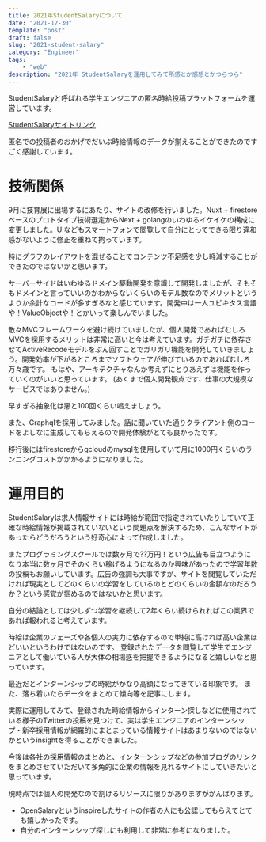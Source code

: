 ```yaml
---
title: 2021年StudentSalaryについて
date: "2021-12-30"
template: "post"
draft: false
slug: "2021-student-salary"
category: "Engineer"
tags:
    - "web"
description: "2021年 StudentSalaryを運用してみて所感とか感想とかつらつら"
---
```


StudentSalaryと呼ばれる学生エンジニアの匿名時給投稿プラットフォームを運営しています。

[StudentSalaryサイトリンク](https://www.student-salary.com/)

匿名での投稿者のおかげでだいぶ時給情報のデータが揃えることができたのですごく感謝しています。

# 技術関係

9月に技育展に出場するにあたり、サイトの改修を行いました。Nuxt + firestoreベースのプロトタイプ技術選定からNext + golangのいわゆるイケイケの構成に変更しました。UIなどもスマートフォンで閲覧して自分にとってできる限り違和感がないように修正を重ねて拘っています。

特にグラフのレイアウトを混ぜることでコンテンツ不足感を少し軽減することができたのではないかと思います。

サーバーサイドはいわゆるドメイン駆動開発を意識して開発しましたが、そもそもドメインと言っていいのかわからないくらいのモデル数なのでメリットというよりか余計なコードが多すぎるなと感じています。開発中は一人ユビキタス言語や！ValueObjectや！とかいって楽しんでいました。

散々MVCフレームワークを避け続けていましたが、個人開発であればむしろMVCを採用するメリットは非常に高いと今は考えています。ガチガチに依存させてActiveRecodeモデルをぶん回すことでガリガリ機能を開発していきましょう。開発効率が下がるところまでソフトウェアが伸びているのであればむしろ万々歳です。
もはや、アーキテクチャなんか考えずにとりあえずは機能を作っていくのがいいと思っています。
(あくまで個人開発観点です、仕事の大規模なサービスではありません。)

早すぎる抽象化は悪と100回くらい唱えましょう。

また、Graphqlを採用してみました。話に聞いていた通りクライアント側のコードをよしなに生成してもらえるので開発体験がとても良かったです。

移行後にはfirestoreからgcloudのmysqlを使用していて月に1000円くらいのランニングコストがかかるようになりました。

# 運用目的

StudentSalaryは求人情報サイトには時給が範囲で指定されていたりしていて正確な時給情報が掲載されていないという問題点を解決するため、こんなサイトがあったらどうだろうという好奇心によって作成しました。

またプログラミングスクールでは数ヶ月で??万円！という広告も目立つようになり本当に数ヶ月でそのくらい稼げるようになるのか興味があったので学習年数の投稿もお願いしています。広告の強調も大事ですが、サイトを閲覧していただければ現実としてどのくらいの学習をしているのとどのくらいの金額なのだろうか？という感覚が掴めるのではないかと思います。

自分の結論としては少しずつ学習を継続して2年くらい続けられればこの業界であれば報われると考えています。

時給は企業のフェーズや各個人の実力に依存するので単純に高ければ高い企業ほどいいというわけではないのです。
登録されたデータを閲覧して学生でエンジニアとして働いている人が大体の相場感を把握できるようになると嬉しいなと思っています。

最近だとインターンシップの時給がかなり高額になってきている印象です。
また、落ち着いたらデータをまとめて傾向等を記事にします。

実際に運用してみて、登録された時給情報からインターン探しなどに使用されている様子のTwitterの投稿を見つけて、実は学生エンジニアのインターンシップ・新卒採用情報が網羅的にまとまっている情報サイトはあまりないのではないかというinsightを得ることができました。

今後は各社の採用情報のまとめと、インターンシップなどの参加ブログのリンクをまとめさせていただいて多角的に企業の情報を見れるサイトにしていきたいと思っています。

現時点では個人の開発なので割けるリソースに限りがありますががんばります。

- OpenSalaryというinspireしたサイトの作者の人にも公認してもらえてとても嬉しかったです。
- 自分のインターンシップ探しにも利用して非常に参考になりました。
